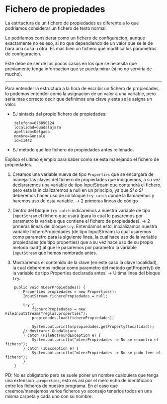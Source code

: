 # Fichero de propiedades
La estrtuctura de un fichero de propiedades es diferente a lo que podriamos considerar un fichero de texto normal. 

Lo podriamos considerar como un fichero de configuracion, aunque exactamente no es eso, si no que dependiendo de un valor que se le de hara una cosa u otra. Es mas bien un fichero que modifica los parametros de configuracion.

Este debe de ser de los pocos casos en los que se necesita que previamente tenga informacion que se pueda mirar (si no no serviria de mucho).

---
Para entender la estructura a la hora de escribir un fichero de propiedades, lo podemos entender como la asignacion de un valor a una variable, pero seria mas correcto decir que definimos una clave y esta se le asigna un valor.

+ EJ sintaxis del propio fichero de propiedades:
```
	telefono=676890124
	localidad=Guadalajara
	apellido=Delgado
	nombre=Gonzalo
	id=11442
```
+ EJ metodo que lee fichero de propiedades antes rellenado.

Explico el ultimo ejemplo para saber como se esta manejando el fichero de propiedades.

1. Creamos una variable nueva de tipo ```Properties``` que se encargará de manejar las claves del fichero de propiedades que indiquemos, a su vez declararemos una variable de tipo InputStream que contendrá el fichero, pero esta la inicializaremos a null en un principio, ya que _SI o SI_ deberemos hacer uso de un bloque ```try-catch``` donde la llamaremos y haremos uso de esta variable. -> 2 primeras lineas de código

2. Dentro del bloque ```try-catch``` indicaremos a nuestra variable de tipo ```InputStream``` el fichero que usará (para lo cual le pasaremos por parametro la variable que contiene el fichero de propiedades). -> 2 prmeras lineas del bloque ```try```.
   Entendamos esto, inicializamos nuestra variable ficheroPropiedades (de tipo InputStream) la cual usaremos como parametro para la siguiente linea, la cual hace uso de la variable propiedades (de tipo properties) que a su vez hace uso de su propio metodo load() al que le pasaremos por parametro la variable ```InputStream``` que hemos nombrado antes.


3. Mostraremos el contenido de la clave (en este caso la clave localidad), la cual deberemos indicar como parametro del metodo getProperty() de la variable de tipo Properties declarada antes. -> Ultima linea del bloque ```try```.

```
	public void mLeerPropiedades() {
	    Properties propiedades = new Properties();
	    InputStream ficheroPropiedades = null;

	    try {
	        ficheroPropiedades = new FileInputStream("reglas.properties");
	        propiedades.load(ficheroPropiedades);

	        System.out.println(propiedades.getProperty(localidad));
		// Mostrara: Guadalajara
	    } catch (FileNotFoundException e) {
	        System.out.println("mLeerPropiedades -> No se encontro el fichero");
	    } catch (IOException e) {
	        System.out.println("mLeerPropiedades -> No se pudo leer el fichero");
	    }
	}
```

PD: No es obligatorio pero se suele poner un nombre cualquiera que tenga una extension ```.properties```, esto es asi por el mero echo de identificarlo entre los ficheros de nuestro programa. En el caso que creemos/manejemos varios ficheros yo aconsejo tenerlos todos en una misma carpeta y cada uno con su nombre.
